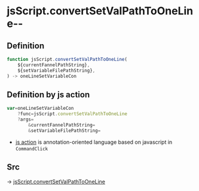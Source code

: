 # jsScript.convertSetValPathToOneLine--

## Definition

```js.js
function jsScript.convertSetValPathToOneLine(
	${currentFannelPathString},
	${setVariableFilePathString},
) -> oneLineSetVariableCon
```


## Definition by js action

```js.js
var=oneLineSetVariableCon
	?func=jsScript.convertSetValPathToOneLine
	?args=
		&currentFannelPathString=
		&setVariableFilePathString=
```

- [js action](#) is annotation-oriented language based on javascript in `CommandClick`

## Src

-> [jsScript.convertSetValPathToOneLine](https://github.com/puutaro/CommandClick/blob/master/app/src/main/java/com/puutaro/commandclick/fragment_lib/terminal_fragment/js_interface/edit/JsScript.kt#L132)



